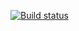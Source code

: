 [![Build status](https://ci.appveyor.com/api/projects/status/dj6haa11w5d4uo1q?svg=true)](https://ci.appveyor.com/project/Alenovaalla/patterns)